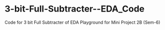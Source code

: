 # 3-bit-Full-Subtracter--EDA_Code
Code for 3 bit Full Subtracter of EDA Playground for Mini Project 2B (Sem-6)
